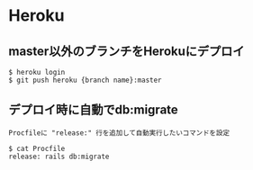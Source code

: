 # Heroku

## master以外のブランチをHerokuにデプロイ
```
$ heroku login  
$ git push heroku {branch name}:master
```

## デプロイ時に自動でdb:migrate
```
Procfileに "release:" 行を追加して自動実行したいコマンドを設定

$ cat Procfile
release: rails db:migrate
```

